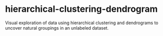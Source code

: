 # hierarchical-clustering-dendrogram
Visual exploration of data using hierarchical clustering and dendrograms to uncover natural groupings in an unlabeled dataset.
